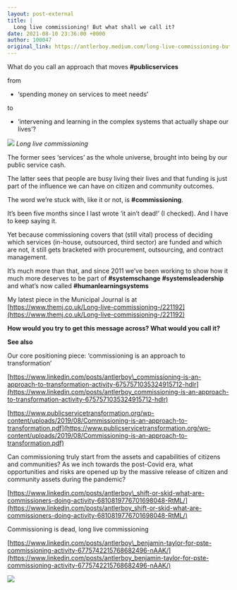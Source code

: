 ```yaml
---
layout: post-external
title: |
  Long live commissioning! But what shall we call it?
date: 2021-08-10 23:36:00 +0000
author: 100047
original_link: https://antlerboy.medium.com/long-live-commissioning-but-what-shall-we-call-it-caf25d141d47?source=rss-97852f5a56ae------2
---
```


What do you call an approach that moves **#publicservices**

from

- ‘spending money on services to meet needs’

to

- ‘intervening and learning in the complex systems that actually shape our lives’?

![](https://cdn-images-1.medium.com/max/884/0*92XLwfMx0A5-psDc)
_Long live commissioning_

The former sees ‘services’ as the whole universe, brought into being by our public service cash.

The latter sees that people are busy living their lives and that funding is just part of the influence we can have on citizen and community outcomes.

The word we’re stuck with, like it or not, is **#commissioning**.

It’s been five months since I last wrote ‘it ain’t dead!’ (I checked). And I have to keep saying it.

Yet because commissioning covers that (still vital) process of deciding which services (in-house, outsourced, third sector) are funded and which are not, it still gets bracketed with procurement, outsourcing, and contract management.

It’s much more than that, and since 2011 we’ve been working to show how it much more deserves to be part of **#systemschange**  **#systemsleadership** and what’s now called **#humanlearningsystems**

My latest piece in the Municipal Journal is at [https://www.themj.co.uk/Long-live-commissioning-/221192](https://www.themj.co.uk/Long-live-commissioning-/221192)

**How would you try to get this message across? What would you call it?**

**See also**

Our core positioning piece: ‘commissioning is an approach to transformation’

[https://www.linkedin.com/posts/antlerboy\_commissioning-is-an-approach-to-transformation-activity-6757571035324915712-hdlr](https://www.linkedin.com/posts/antlerboy_commissioning-is-an-approach-to-transformation-activity-6757571035324915712-hdlr)

[https://www.publicservicetransformation.org/wp-content/uploads/2019/08/Commissioning-is-an-approach-to-transformation.pdf](https://www.publicservicetransformation.org/wp-content/uploads/2019/08/Commissioning-is-an-approach-to-transformation.pdf)

Can commissioning truly start from the assets and capabilities of citizens and communities? As we inch towards the post-Covid era, what opportunities and risks are opened up by the massive release of citizen and community assets during the pandemic?

[https://www.linkedin.com/posts/antlerboy\_shift-or-skid-what-are-commissioners-doing-activity-6810819776701698048-RtML/](https://www.linkedin.com/posts/antlerboy_shift-or-skid-what-are-commissioners-doing-activity-6810819776701698048-RtML/)

Commissioning is dead, long live commissioning

[https://www.linkedin.com/posts/antlerboy\_benjamin-taylor-for-pste-commissioning-activity-6775742215768682496-nAAK/](https://www.linkedin.com/posts/antlerboy_benjamin-taylor-for-pste-commissioning-activity-6775742215768682496-nAAK/)

 ![](https://medium.com/_/stat?event=post.clientViewed&referrerSource=full_rss&postId=caf25d141d47)
